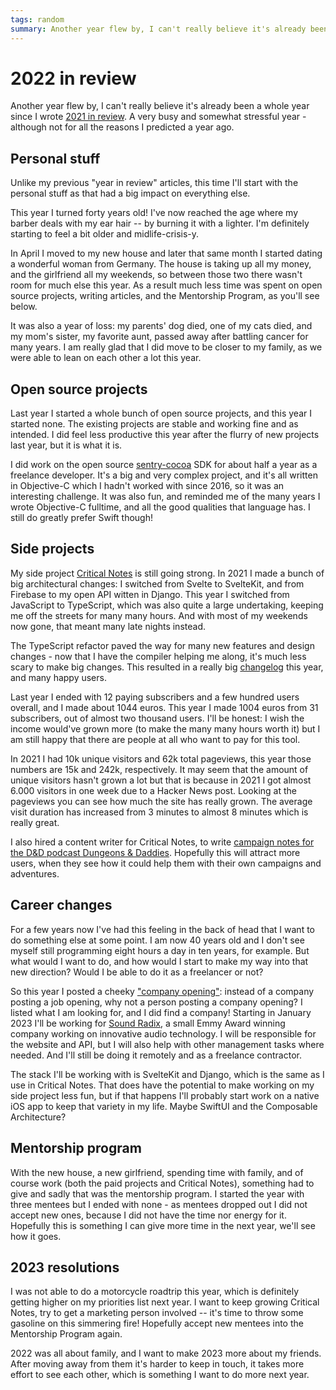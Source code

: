 ```yaml
---
tags: random
summary: Another year flew by, I can't really believe it's already been a whole year since I wrote 2021 in review. A very busy and somewhat stressful year - although not for all the reasons  I predicted a year ago.
---
```


# 2022 in review

Another year flew by, I can't really believe it's already been a whole year since I wrote [2021 in review](/articles/2021/2021-in-review/). A very busy and somewhat stressful year - although not for all the reasons  I predicted a year ago.

## Personal stuff
Unlike my previous "year in review" articles, this time I'll start with the personal stuff as that had a big impact on everything else.

This year I turned forty years old! I've now reached the age where my barber deals with my ear hair -- by burning it with a lighter. I'm definitely starting to feel a bit older and midlife-crisis-y.

In April I moved to my new house and later that same month I started dating a wonderful woman from Germany. The house is taking up all my money, and the girlfriend all my weekends, so between those two there wasn't room for much else this year. As a result much less time was spent on open source projects, writing articles, and the Mentorship Program, as you'll see below.

It was also a year of loss: my parents' dog died, one of my cats died, and my mom's sister, my favorite aunt, passed away after battling cancer for many years. I am really glad that I did move to be closer to my family, as we were able to lean on each other a lot this year.

## Open source projects
Last year I started a whole bunch of open source projects, and this year I started none. The existing projects are stable and working fine and as intended. I did feel less productive this year after the flurry of new projects last year, but it is what it is.

I did work on the open source [sentry-cocoa](https://github.com/getsentry/sentry-cocoa) SDK for about half a year as a freelance developer. It's a big and very complex project, and it's all written in Objective-C which I hadn't worked with since 2016, so it was an interesting challenge. It was also fun, and reminded me of the many years I wrote Objective-C fulltime, and all the good qualities that language has. I still do greatly prefer Swift though!

## Side projects
My side project [Critical Notes](https://www.critical-notes.com) is still going strong. In 2021 I made a bunch of big architectural changes: I switched from Svelte to SvelteKit, and from Firebase to my open API witten in Django. This year I switched from JavaScript to TypeScript, which was also quite a large undertaking, keeping me off the streets for many many hours. And with most of my weekends now gone, that meant many late nights instead.

The TypeScript refactor paved the way for many new features and design changes - now that I have the compiler helping me along, it's much less scary to make big changes. This resulted in a really big [changelog](https://www.critical-notes.com/changelog) this year, and many happy users.

Last year I ended with 12 paying subscribers and a few hundred users overall, and I made about 1044 euros. This year I made 1004 euros from 31 subscribers, out of almost two thousand users. I'll be honest: I wish the income would've grown more (to make the many many hours worth it) but I am still happy that there are people at all who want to pay for this tool.

In 2021 I had 10k unique visitors and 62k total pageviews, this year those numbers are 15k and 242k, respectively. It may seem that the amount of unique visitors hasn't grown a lot but that is because in 2021 I got almost 6.000 visitors in one week due to a Hacker News post. Looking at the pageviews you can see how much the site has really grown. The average visit duration has increased from 3 minutes to almost 8 minutes which is really great.

I also hired a content writer for Critical Notes, to write [campaign notes for the D&D podcast Dungeons & Daddies](https://www.critical-notes.com/campaigns/939). Hopefully this will attract more users, when they see how it could help them with their own campaigns and adventures.

## Career changes
For a few years now I've had this feeling in the back of head that I want to do something else at some point. I am now 40 years old and I don't see myself still programming eight hours a day in ten years, for example. But what would I want to do, and how would I start to make my way into that new direction? Would I be able to do it as a freelancer or not?

So this year I posted a cheeky ["company opening"](/company-opening/): instead of a company posting a job opening, why not a person posting a company opening? I listed what I am looking for, and I did find a company! Starting in January 2023 I'll be working for [Sound Radix](https://www.soundradix.com), a small Emmy Award winning company working on innovative audio technology. I will be responsible for the website and API, but I will also help with other management tasks where needed. And I'll still be doing it remotely and as a freelance contractor.

The stack I'll be working with is SvelteKit and Django, which is the same as I use in Critical Notes. That does have the potential to make working on my side project less fun, but if that happens I'll probably start work on a native iOS app to keep that variety in my life. Maybe SwiftUI and the Composable Architecture?

## Mentorship program
With the new house, a new girlfriend, spending time with family, and of course work (both the paid projects and Critical Notes), something had to give and sadly that was the mentorship program. I started the year with three mentees but I ended with none - as mentees dropped out I did not accept new ones, because I did not have the time nor energy for it. Hopefully this is something I can give more time in the next year, we'll see how it goes.

## 2023 resolutions
I was not able to do a motorcycle roadtrip this year, which is definitely getting higher on my priorities list next year. I want to keep growing Critical Notes, try to get a marketing person involved -- it's time to throw some gasoline on this simmering fire! Hopefully accept new mentees into the Mentorship Program again.

2022 was all about family, and I want to make 2023 more about my friends. After moving away from them it's harder to keep in touch, it takes more effort to see each other, which is something I want to do more next year.